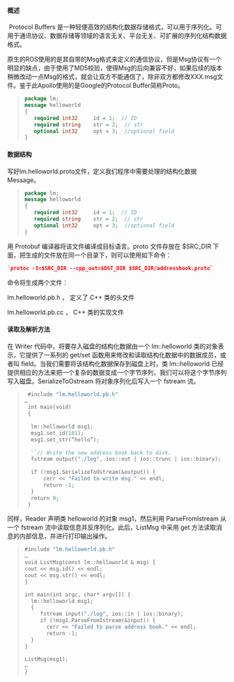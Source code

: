 ​	

#### 概述

​	Protocol Buffers 是一种轻便高效的结构化数据存储格式，可以用于序列化。可用于通讯协议、数据存储等领域的语言无关、平台无关、可扩展的序列化结构数据格式。

​	原生的ROS使用的是其自带的Msg格式来定义的通信协议，但是Msg协议有一个明显的缺点，由于使用了MD5校验，使得Msg的后向兼容不好，如果后续的版本稍微改动一点Msg的格式，就会让双方不能通信了，除非双方都修改XXX.msg文件。鉴于此Apollo使用的是Google的Protocol Buffer简称Proto。

> ```protobuf
> package lm; 
> message helloworld 
> { 
>    required int32     id = 1;  // ID 
>    required string    str = 2;  // str 
>    optional int32     opt = 3;  //optional field 
> }
> ```

#### 数据结构

​	写好lm.helloworld.proto文件，定义我们程序中需要处理的结构化数据Message。

> ```protobuf
> package lm; 
> message helloworld 
> { 
>    required int32     id = 1;  // ID 
>    required string    str = 2;  // str 
>    optional int32     opt = 3;  //optional field 
> }
> ```

用 Protobuf 编译器将该文件编译成目标语言。proto 文件存放在 $SRC_DIR 下面，把生成的文件放在同一个目录下，则可以使用如下命令：

```cmake
`protoc -I=$SRC_DIR --cpp_out=$DST_DIR $SRC_DIR/addressbook.proto`
```

命令将生成两个文件：

lm.helloworld.pb.h ， 定义了 C++ 类的头文件

lm.helloworld.pb.cc ， C++ 类的实现文件



#### 读取及解析方法

在 Writer 代码中，将要存入磁盘的结构化数据由一个 lm::helloworld 类的对象表示，它提供了一系列的 get/set 函数用来修改和读取结构化数据中的数据成员，或者叫 field。当我们需要将该结构化数据保存到磁盘上时，类 lm::helloworld 已经提供相应的方法来把一个复杂的数据变成一个字节序列，我们可以将这个字节序列写入磁盘。SerializeToOstream 将对象序列化后写入一个 fstream 流。

> ```protobuf
>  #include "lm.helloworld.pb.h"
> …
>  int main(void) 
>  { 
>   
>   lm::helloworld msg1; 
>   msg1.set_id(101); 
>   msg1.set_str(“hello”); 
>     
>   ``// Write the new address book back to disk. 
>   fstream output("./log", ios::out | ios::trunc | ios::binary); 
>         
>   if (!msg1.SerializeToOstream(&output)) { 
>       cerr << "Failed to write msg." << endl; 
>       return -1; 
>   }         
>   return 0; 
>  }
> ```

同样，Reader 声明类 helloworld 的对象 msg1，然后利用 ParseFromIstream 从一个 fstream 流中读取信息并反序列化。此后，ListMsg 中采用 get 方法读取消息的内部信息，并进行打印输出操作。

> ```protobuf
> #include "lm.helloworld.pb.h" 
> …
> void ListMsg(const lm::helloworld & msg) { 
> cout << msg.id() << endl; 
> cout << msg.str() << endl; 
> } 
> 
> int main(int argc, char* argv[]) { 
> 	lm::helloworld msg1; 
> 	{ 
>      fstream input("./log", ios::in | ios::binary); 
>      if (!msg1.ParseFromIstream(&input)) { 
>        cerr << "Failed to parse address book." << endl; 
>        return -1; 
>  	} 
> } 
> 
> ListMsg(msg1); 
> … 
> }
> ```